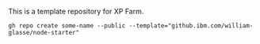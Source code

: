 This is a template repository for XP Farm.

```
gh repo create some-name --public --template="github.ibm.com/william-glasse/node-starter"
```
